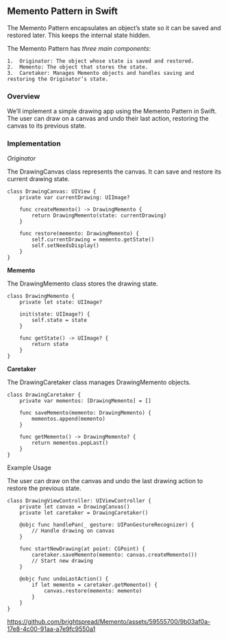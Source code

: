 ## Memento Pattern in Swift

The Memento Pattern encapsulates an object’s state so it can be saved and restored later. This keeps the internal state hidden.

The Memento Pattern has *three main components*:

	1.	Originator: The object whose state is saved and restored.
	2.	Memento: The object that stores the state.
	3.	Caretaker: Manages Memento objects and handles saving and restoring the Originator’s state.

### Overview

We’ll implement a simple drawing app using the Memento Pattern in Swift. The user can draw on a canvas and undo their last action, restoring the canvas to its previous state.


### Implementation

*Originator*

The DrawingCanvas class represents the canvas. It can save and restore its current drawing state.

```
class DrawingCanvas: UIView {
    private var currentDrawing: UIImage?
    
    func createMemento() -> DrawingMemento {
        return DrawingMemento(state: currentDrawing)
    }
    
    func restore(memento: DrawingMemento) {
        self.currentDrawing = memento.getState()
        self.setNeedsDisplay()
    }
}
```

**Memento**

The DrawingMemento class stores the drawing state.
```
class DrawingMemento {
    private let state: UIImage?
    
    init(state: UIImage?) {
        self.state = state
    }
    
    func getState() -> UIImage? {
        return state
    }
}
```
**Caretaker**

The DrawingCaretaker class manages DrawingMemento objects.
```
class DrawingCaretaker {
    private var mementos: [DrawingMemento] = []
    
    func saveMemento(memento: DrawingMemento) {
        mementos.append(memento)
    }
    
    func getMemento() -> DrawingMemento? {
        return mementos.popLast()
    }
}
```

Example Usage

The user can draw on the canvas and undo the last drawing action to restore the previous state.
```
class DrawingViewController: UIViewController {
    private let canvas = DrawingCanvas()
    private let caretaker = DrawingCaretaker()
    
    @objc func handlePan(_ gesture: UIPanGestureRecognizer) {
        // Handle drawing on canvas
    }
    
    func startNewDrawing(at point: CGPoint) {
        caretaker.saveMemento(memento: canvas.createMemento())
        // Start new drawing
    }
    
    @objc func undoLastAction() {
        if let memento = caretaker.getMemento() {
            canvas.restore(memento: memento)
        }
    }
}
```


https://github.com/brightspread/Memento/assets/59555700/9b03af0a-17e8-4c00-91aa-a7e9fc9550a1



